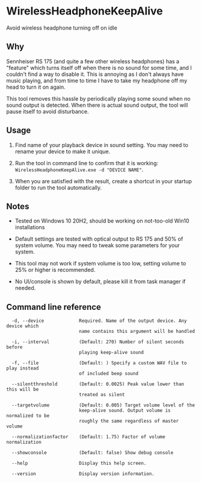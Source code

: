 # WirelessHeadphoneKeepAlive

Avoid wireless headphone turning off on idle

## Why

Sennheiser RS 175 (and quite a few other wireless headphones) has a "feature" which turns itself off when there is no sound for some time,
and I couldn't find a way to disable it.
This is annoying as I don't always have music playing, and from time to time I have to take my headphone off my head to turn it on again.

This tool removes this hassle by periodically playing some sound when no sound output is detected.
When there is actual sound output, the tool will pause itself to avoid disturbance.

## Usage

1. Find name of your playback device in sound setting. You may need to rename your device to make it unique.

2. Run the tool in command line to confirm that it is working: `WirelessHeadphoneKeepAlive.exe -d "DEVICE NAME"`.

3. When you are satisfied with the result, create a shortcut in your startup folder to run the tool automatically.

## Notes

* Tested on Windows 10 20H2, should be working on not-too-old Win10 installations

* Default settings are tested with optical output to RS 175 and 50% of system volume. You may need to tweak some parameters for your system.

* This tool may not work if system volume is too low, setting volume to 25% or higher is recommended.

* No UI/console is shown by default, please kill it from task manager if needed.

## Command line reference

```
  -d, --device             Required. Name of the output device. Any device which
                           name contains this argument will be handled

  -i, --interval           (Default: 270) Number of silent seconds before
                           playing keep-alive sound

  -f, --file               (Default: ) Specify a custom WAV file to play instead
                           of included beep sound

  --silentthreshold        (Default: 0.0025) Peak value lower than this will be
                           treated as silent

  --targetvolume           (Default: 0.005) Target volume level of the
                           keep-alive sound. Output volume is normalized to be
                           roughly the same regardless of master volume

  --normalizationfactor    (Default: 1.75) Factor of volume normalization

  --showconsole            (Default: false) Show debug console

  --help                   Display this help screen.

  --version                Display version information.
```
